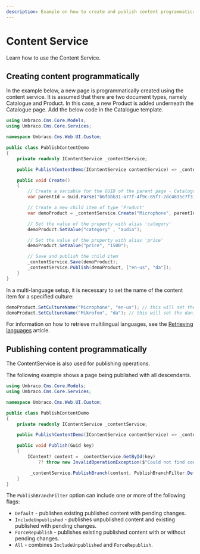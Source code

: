 ```yaml
---
description: Example on how to create and publish content programmatically using the ContentService.
---
```


# Content Service

Learn how to use the Content Service.

## Creating content programmatically

In the example below, a new page is programmatically created using the content service. It is assumed that there are two document types, namely Catalogue and Product. In this case, a new Product is added underneath the Catalogue page. Add the below code in the Catalogue template.

```csharp
using Umbraco.Cms.Core.Models;
using Umbraco.Cms.Core.Services;

namespace Umbraco.Cms.Web.UI.Custom;

public class PublishContentDemo
{
    private readonly IContentService _contentService;

    public PublishContentDemo(IContentService contentService) => _contentService = contentService;

    public void Create()
    {
        // Create a variable for the GUID of the parent page - Catalogue, where you want to add a child item.
        var parentId = Guid.Parse("b6fbbb31-a77f-4f9c-85f7-2dc4835c7f31");

        // Create a new child item of type 'Product'
        var demoProduct = _contentService.Create("Microphone", parentId, "product");

        // Set the value of the property with alias 'category'
        demoProduct.SetValue("category" , "audio");

        // Set the value of the property with alias 'price'
        demoProduct.SetValue("price", "1500");

        // Save and publish the child item
        _contentService.Save(demoProduct);
        _contentService.Publish(demoProduct, ["en-us", "da"]);
    }
}
```

In a multi-language setup, it is necessary to set the name of the content item for a specified culture:

```csharp
demoProduct.SetCultureName("Microphone", "en-us"); // this will set the english name
demoProduct.SetCultureName("Mikrofon", "da"); // this will set the danish name
```

For information on how to retrieve multilingual languages, see the [Retrieving languages](localizationservice.md) article.

## Publishing content programmatically

The ContentService is also used for publishing operations.

The following example shows a page being published with all descendants.

```csharp
using Umbraco.Cms.Core.Models;
using Umbraco.Cms.Core.Services;

namespace Umbraco.Cms.Web.UI.Custom;

public class PublishContentDemo
{
    private readonly IContentService _contentService;

    public PublishContentDemo(IContentService contentService) => _contentService = contentService;

    public void Publish(Guid key)
    {
        IContent? content = _contentService.GetById(key)
            ?? throw new InvalidOperationException($"Could not find content with key: {key}.");

         _contentService.PublishBranch(content, PublishBranchFilter.Default, ["en-us", "da"]);
    }
}
```

The `PublishBranchFilter` option can include one or more of the following flags:

- `Default` - publishes existing published content with pending changes.
- `IncludeUnpublished` - publishes unpublished content and existing published with pending changes.
- `ForceRepublish` - publishes existing published content with or without pending changes.
- `All` - combines `IncludeUnpublished` and `ForceRepublish`.

